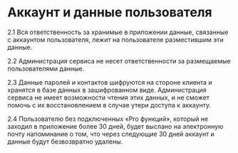 # Аккаунт и данные пользователя

2.1 Вся ответственность за хранимые в приложении данные, связанные с аккаунтом пользователя, лежит на пользователе разместившим эти данные.

2.2 Администрация сервиса не несет ответственности за размещаемые пользователями данные.

2.3 Данные паролей и контактов шифруются на стороне клиента и хранятся в базе данных в зашифрованном виде. Администрация сервиса не имеет возможности чтения этих данных, и не сможет помочь с их восстановлением в случае утери доступа к аккаунту.

2.4 Пользователю без подключенных «Pro функций», который не заходил в приложение более 30 дней, будет выслано на электронную почту напоминание о том, что через следующие 30 дней аккаунт и данные будут безвозвратно удалены.